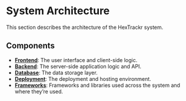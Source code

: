 # System Architecture

This section describes the architecture of the HexTrackr system.

## Components

- **[Frontend](./frontend.html)**: The user interface and client-side logic.
- **[Backend](./backend.html)**: The server-side application logic and API.
- **[Database](./database.html)**: The data storage layer.
- **[Deployment](./deployment.html)**: The deployment and hosting environment.
- **[Frameworks](./frameworks.html)**: Frameworks and libraries used across the system and where they’re used.
